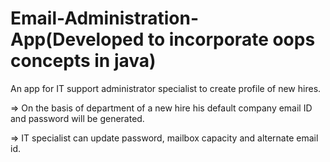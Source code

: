 # Email-Administration-App(Developed to incorporate oops concepts in java)
An app for IT support administrator specialist to create profile of new hires.

=> On the basis of department of a new hire his default company email ID and password will be generated.

=> IT specialist can update password, mailbox capacity and alternate email id.
